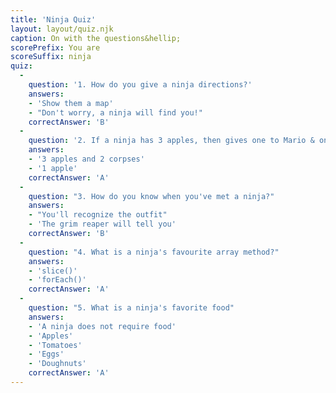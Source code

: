 ```yaml
---
title: 'Ninja Quiz'
layout: layout/quiz.njk
caption: On with the questions&hellip;
scorePrefix: You are 
scoreSuffix: ninja
quiz: 
  -
    question: '1. How do you give a ninja directions?'
    answers:
    - 'Show them a map'
    - "Don't worry, a ninja will find you!"
    correctAnswer: 'B'
  -
    question: '2. If a ninja has 3 apples, then gives one to Mario & one to Yoshi, how many apples does the ninja have left?'
    answers:
    - '3 apples and 2 corpses'
    - '1 apple'
    correctAnswer: 'A'
  -
    question: "3. How do you know when you've met a ninja?"
    answers:
    - "You'll recognize the outfit"
    - 'The grim reaper will tell you'
    correctAnswer: 'B'
  -
    question: "4. What is a ninja's favourite array method?"
    answers:
    - 'slice()'
    - 'forEach()'
    correctAnswer: 'A'
  -
    question: "5. What is a ninja's favorite food"
    answers:
    - 'A ninja does not require food'
    - 'Apples'
    - 'Tomatoes'
    - 'Eggs'
    - 'Doughnuts'
    correctAnswer: 'A'
---
```


